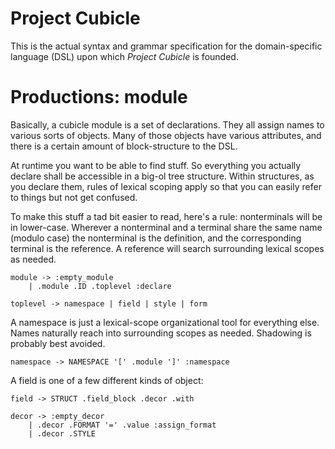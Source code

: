 # Project Cubicle
This is the actual syntax and grammar specification for the domain-specific language (DSL)
upon which *Project Cubicle* is founded.

# Productions: module

Basically, a cubicle module is a set of declarations. They all assign names to various sorts of objects.
Many of those objects have various attributes, and there is a certain amount of block-structure to the DSL.

At runtime you want to be able to find stuff. So everything you actually declare shall be
accessible in a big-ol tree structure. Within structures, as you declare them, rules of
lexical scoping apply so that you can easily refer to things but not get confused.

To make this stuff a tad bit easier to read, here's a rule: nonterminals will be in lower-case. Wherever
a nonterminal and a terminal share the same name (modulo case) the nonterminal is the definition, and the
corresponding terminal is the reference. A reference will search surrounding lexical scopes as needed.

```
module -> :empty_module
	| .module .ID .toplevel	:declare

toplevel -> namespace | field | style | form
```
A namespace is just a lexical-scope organizational tool for everything else.
Names naturally reach into surrounding scopes as needed. Shadowing is probably best avoided.
```
namespace -> NAMESPACE '[' .module ']' :namespace
```
A field is one of a few different kinds of object:
```
field -> STRUCT .field_block .decor .with

decor -> :empty_decor
	| .decor .FORMAT '=' .value :assign_format
	| .decor .STYLE 

```
